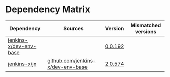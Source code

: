 # Dependency Matrix

Dependency | Sources | Version | Mismatched versions
---------- | ------- | ------- | -------------------
[jenkins-x/dev-env-base](https://github.com/jenkins-x/dev-env-base) |  | [0.0.192](https://github.com/jenkins-x/dev-env-base/releases/tag/v0.0.192) | 
[jenkins-x/jx](https://github.com/jenkins-x/jx) | [github.com/jenkins-x/dev-env-base](https://github.com/jenkins-x/dev-env-base) | [2.0.574](https://github.com/jenkins-x/jx/releases/tag/v2.0.574) | 
